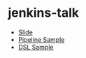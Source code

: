 # jenkins-talk

- [Slide](/20191217-small_handbook_of_Jenkins.pdf)
- [Pipeline Sample](/Pipeline/README.md)
- [DSL Sample](/DSL/README.md)